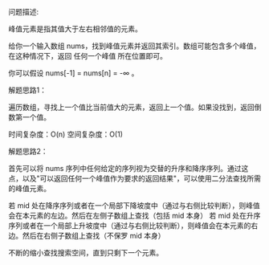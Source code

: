 问题描述:

峰值元素是指其值大于左右相邻值的元素。

给你一个输入数组 nums，找到峰值元素并返回其索引。数组可能包含多个峰值，在这种情况下，返回 任何一个峰值 所在位置即可。

你可以假设 nums[-1] = nums[n] = -∞ 。

解题思路1：

遍历数组，寻找上一个值比当前值大的元素，返回上一个值。如果没找到，返回倒数第一个值。

时间复杂度：O(n)
空间复杂度：O(1)


解题思路2：

首先可以将 nums 序列中任何给定的序列视为交替的升序和降序序列。通过这点，以及"可以返回任何一个峰值作为要求的返回结果"，可以使用二分法查找所需的峰值元素。

若 mid 处在降序序列或者在一个局部下降坡度中（通过与右侧比较判断），则峰值会在本元素的左边。然后在左侧子数组上查找（包括 mid 本身）
若 mid 处在升序序列或者在一个局部上升坡度中（通过与右侧比较判断），则峰值会在本元素的右边。然后在右侧子数组上查找（不保罗 mid 本身）

不断的缩小查找搜索空间，直到只剩下一个元素。
